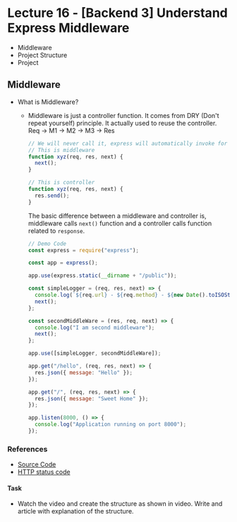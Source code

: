 # Lecture 16 - [Backend 3] Understand Express Middleware

- Middleware
- Project Structure
- Project

## Middleware

- What is Middleware?

  - Middleware is just a controller function. It comes from DRY (Don't repeat yourself) principle. It actually used to reuse the controller.
    Req -> M1 -> M2 -> M3 -> Res

    ```js
    // We will never call it, express will automatically invoke for us.
    // This is middleware
    function xyz(req, res, next) {
      next();
    }

    // This is controller
    function xyz(req, res, next) {
      res.send();
    }
    ```

    The basic difference between a middleware and controller is, middleware calls `next()` function and a controller calls function related to `response`.

    ```js
    // Demo Code
    const express = require("express");

    const app = express();

    app.use(express.static(__dirname + "/public"));

    const simpleLogger = (req, res, next) => {
      console.log(`${req.url} - ${req.method} - ${new Date().toISOString()}`);
      next();
    };

    const secondMiddleWare = (res, req, next) => {
      console.log("I am second middleware");
      next();
    };

    app.use([simpleLogger, secondMiddleWare]);

    app.get("/hello", (req, res, next) => {
      res.json({ message: "Hello" });
    });

    app.get("/", (req, res, next) => {
      res.json({ message: "Sweet Home" });
    });

    app.listen(8000, () => {
      console.log("Application running on port 8000");
    });
    ```

### References

- [Source Code](../../src/raffle-draw/)
- [HTTP status code](https://developer.mozilla.org/en-US/docs/Web/HTTP/Status)

#### Task

- Watch the video and create the structure as shown in video. Write and article with explanation of the structure.
